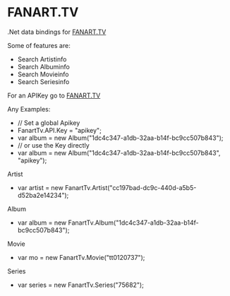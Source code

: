 FANART.TV
==========

.Net data bindings for [FANART.TV](http://fanart.tv/)

Some of features are:
 * Search Artistinfo
 * Search Albuminfo
 * Search Movieinfo
 * Search Seriesinfo

For an APIKey go to [FANART.TV](http://fanart.tv/get-an-api-key/)

Any Examples:
 * // Set a global Apikey
 * FanartTv.API.Key = "apikey";
 * var album = new Album("1dc4c347-a1db-32aa-b14f-bc9cc507b843");
 * // or use the Key directly
 * var album = new Album("1dc4c347-a1db-32aa-b14f-bc9cc507b843", "apikey");

Artist
 * var artist = new FanartTv.Artist("cc197bad-dc9c-440d-a5b5-d52ba2e14234");

Album 
 * var album = new FanartTv.Album("1dc4c347-a1db-32aa-b14f-bc9cc507b843");

Movie
 * var mo = new FanartTv.Movie("tt0120737");
 
Series
 * var series = new FanartTv.Series("75682"); 

